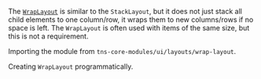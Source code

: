 The [`WrapLayout`](https://docs.nativescript.org/api-reference/modules/_ui_layouts_wrap_layout_) is similar to the `StackLayout`, but it does not just stack all child elements to one column/row, it wraps them to new columns/rows if no space is left. The `WrapLayout` is often used with items of the same size, but this is not a requirement.
<snippet id='wrap-layout-xml'/>

Importing the module from `tns-core-modules/ui/layouts/wrap-layout`.
<snippet id='wrap-layout-import'/>
<snippet id='wrap-layout-import-ts'/>

Creating `WrapLayout` programmatically.
<snippet id='wrap-layout-code-behind'/>
